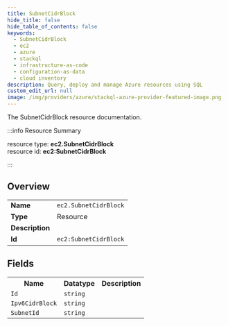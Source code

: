 ```yaml
---
title: SubnetCidrBlock
hide_title: false
hide_table_of_contents: false
keywords:
  - SubnetCidrBlock
  - ec2
  - azure
  - stackql
  - infrastructure-as-code
  - configuration-as-data
  - cloud inventory
description: Query, deploy and manage Azure resources using SQL
custom_edit_url: null
image: /img/providers/azure/stackql-azure-provider-featured-image.png
---
```

The SubnetCidrBlock resource documentation.

:::info Resource Summary

<div class="row">
<div class="providerDocColumn">
<span>resource type:&nbsp;<b>ec2.SubnetCidrBlock</b></span><br />
<span>resource id:&nbsp;<b>ec2:SubnetCidrBlock</b></span><br />
</div>
</div>

:::

## Overview
<table><tbody>
<tr><td><b>Name</b></td><td><code>ec2.SubnetCidrBlock</code></td></tr>
<tr><td><b>Type</b></td><td>Resource</td></tr>
<tr><td><b>Description</b></td><td></td></tr>
<tr><td><b>Id</b></td><td><code>ec2:SubnetCidrBlock</code></td></tr>
</tbody></table>

## Fields
<table><tbody>
<tr><th>Name</th><th>Datatype</th><th>Description</th></tr>
<tr><td><code>Id</code></td><td><code>string</code></td><td></td></tr><tr><td><code>Ipv6CidrBlock</code></td><td><code>string</code></td><td></td></tr><tr><td><code>SubnetId</code></td><td><code>string</code></td><td></td></tr>
</tbody></table>